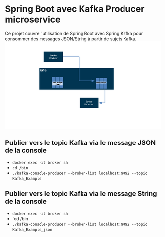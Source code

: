 # Spring Boot avec Kafka Producer microservice

Ce projet couvre l'utilisation de Spring Boot avec Spring Kafka pour consommer des messages
JSON/String à partir de sujets Kafka.
![](images/im1.png)
## Publier vers le topic Kafka via le message JSON de la console
-  `docker exec -it broker sh`
-   `cd /bin`
- `./kafka-console-producer --broker-list localhost:9092 --topic Kafka_Example`
## Publier vers le topic Kafka via le message String de la console
-  `docker exec -it broker sh`
- `cd /bin
- `./kafka-console-producer --broker-list localhost:9092 --topic Kafka_Example_json`


